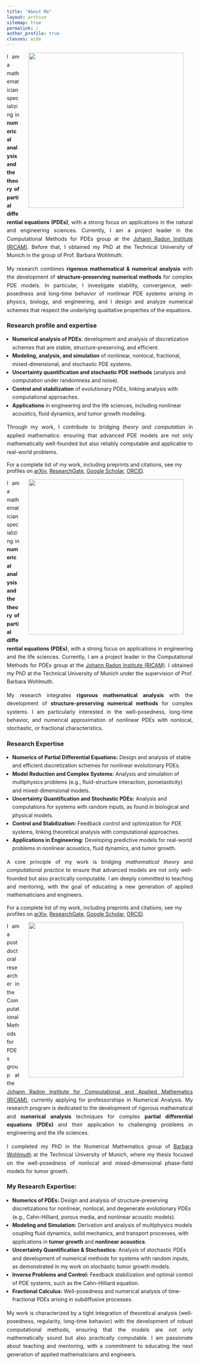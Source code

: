 ```yaml
---
title: "About Me"
layout: archive
sitemap: true
permalink: /
author_profile: true
classes: wide
---
```


<img src="/assets/images/research.png" width="420px" align="right" style="display:block;margin-bottom:25px;margin-left:auto;margin-right:auto;padding-left: 25px;padding-right: 25px;" z-index="1" /> 

<p style="text-align: justify; line-height: 1.6;">
I am a mathematician specializing in <strong>numerical analysis and the theory of partial differential equations (PDEs)</strong>, with a strong focus on applications in the natural and engineering sciences. Currently, I am a project leader in the Computational Methods for PDEs group at the <a href="https://www.oeaw.ac.at/ricam/">Johann Radon Institute (RICAM)</a>. Before that, I obtained my PhD at the Technical University of Munich in the group of Prof. Barbara Wohlmuth.  
</p>

<p style="text-align: justify; line-height: 1.6;">
My research combines <strong>rigorous mathematical & numerical analysis</strong> with the development of <strong>structure-preserving numerical methods</strong> for complex PDE models. In particular, I investigate stability, convergence, well-posedness and long-time behavior of nonlinear PDE systems arising in physics, biology, and engineering, and I design and analyze numerical schemes that respect the underlying qualitative properties of the equations.  
</p>

<h3 style="margin-top: 20px;">Research profile and expertise</h3>
<ul style="padding-left: 15px; line-height: 1.6;">
    <li><strong>Numerical analysis of PDEs</strong>: development and analysis of discretization schemes that are stable, structure-preserving, and efficient.</li>
    <li><strong>Modeling, analysis, and simulation</strong> of nonlinear, nonlocal, fractional, mixed-dimensional, and stochastic PDE systems.</li>
    <li><strong>Uncertainty quantification and stochastic PDE methods</strong> (analysis and computation under randomness and noise).</li>
    <li><strong>Control and stabilization</strong> of evolutionary PDEs, linking analysis with computational approaches.</li>
    <li><strong>Applications</strong> in engineering and the life sciences, including nonlinear acoustics, fluid dynamics, and tumor growth modeling.</li>
</ul>

<p style="text-align: justify; line-height: 1.6;">
Through my work, I contribute to bridging <em>theory and computation</em> in applied mathematics: ensuring that advanced PDE models are not only mathematically well-founded but also reliably computable and applicable to real-world problems.  
</p>

<p>For a complete list of my work, including preprints and citations, see my profiles on
    <a href="https://arxiv.org/a/fritz_m_1.html">arXiv</a>, 
    <a href="https://www.researchgate.net/profile/Marvin-Fritz">ResearchGate</a>, 
    <a href="https://scholar.google.com/citations?user=UXscgtgAAAAJ&hl=en">Google Scholar</a>,
    <a href="https://orcid.org/0000-0002-8360-7371">ORCID</a>.
</p>


<img src="/assets/images/research.png" width="420px" align="right" style="display:block;margin-bottom:25px;margin-left:auto;margin-right:auto;padding-left: 25px;padding-right: 25px;" z-index="1" /> 

<p style="text-align: justify; line-height: 1.6;">
    I am a mathematician specializing in <strong>numerical analysis and the theory of partial differential equations (PDEs)</strong>, with a strong focus on applications in engineering and the life sciences. Currently, I am a project leader in the Computational Methods for PDEs group at the <a href="https://www.oeaw.ac.at/ricam/">Johann Radon Institute (RICAM)</a>. I obtained my PhD at the Technical University of Munich under the supervision of Prof. Barbara Wohlmuth.
</p>

<p style="text-align: justify; line-height: 1.6;">
    My research integrates <strong>rigorous mathematical analysis</strong> with the development of <strong>structure-preserving numerical methods</strong> for complex systems. I am particularly interested in the well-posedness, long-time behavior, and numerical approximation of nonlinear PDEs with nonlocal, stochastic, or fractional characteristics.
</p>

<h3 style="margin-top: 20px;">Research Expertise</h3>
<ul style="padding-left: 15px; line-height: 1.6;">
    <li><strong>Numerics of Partial Differential Equations:</strong> Design and analysis of stable and efficient discretization schemes for nonlinear evolutionary PDEs.</li>
    <li><strong>Model Reduction and Complex Systems:</strong> Analysis and simulation of multiphysics problems (e.g., fluid-structure interaction, poroelasticity) and mixed-dimensional models.</li>
    <li><strong>Uncertainty Quantification and Stochastic PDEs:</strong> Analysis and computations for systems with random inputs, as found in biological and physical models.</li>
    <li><strong>Control and Stabilization:</strong> Feedback control and optimization for PDE systems, linking theoretical analysis with computational approaches.</li>
    <li><strong>Applications in Engineering:</strong> Developing predictive models for real-world problems in nonlinear acoustics, fluid dynamics, and tumor growth.</li>
</ul>

<p style="text-align: justify; line-height: 1.6;">
    A core principle of my work is bridging <em>mathematical theory</em> and <em>computational practice</em> to ensure that advanced models are not only well-founded but also practically computable. I am deeply committed to teaching and mentoring, with the goal of educating a new generation of applied mathematicians and engineers.
</p>

<p>For a complete list of my work, including preprints and citations, see my profiles on
    <a href="https://arxiv.org/a/fritz_m_1.html">arXiv</a>, 
    <a href="https://www.researchgate.net/profile/Marvin-Fritz">ResearchGate</a>, 
    <a href="https://scholar.google.com/citations?user=UXscgtgAAAAJ&hl=en">Google Scholar</a>,
    <a href="https://orcid.org/0000-0002-8360-7371">ORCID</a>.
</p>


<img src="/assets/images/research.png" width="420px" align="right" style="display:block;margin-bottom:25px;margin-left:auto;margin-right:auto;padding-left: 25px;padding-right: 25px;" z-index="1" /> 

<p style="text-align: justify; line-height: 1.6;">
    I am a postdoctoral researcher in the Computational Methods for PDEs group at the 
    <a href="https://www.oeaw.ac.at/ricam/">Johann Radon Institute for Computational and Applied Mathematics (RICAM)</a>, currently applying for professorships in Numerical Analysis. My research program is dedicated to the development of rigorous mathematical and <strong>numerical analysis</strong> techniques for complex <strong>partial differential equations (PDEs)</strong> and their application to challenging problems in engineering and the life sciences.
</p>

<p style="text-align: justify; line-height: 1.6;">
    I completed my PhD in the Numerical Mathematics group of <a href="https://www3.math.tum.edu/m13/index.html.en">Barbara Wohlmuth</a> at the Technical University of Munich, where my thesis focused on the well-posedness of nonlocal and mixed-dimensional phase-field models for tumor growth.
</p>

<h3 style="margin-top: 20px;">My Research Expertise:</h3>
<ul style="padding-left: 15px; line-height: 1.6;">
    <li><strong>Numerics of PDEs:</strong> Design and analysis of structure-preserving discretizations for nonlinear, nonlocal, and degenerate evolutionary PDEs (e.g., Cahn-Hilliard, porous media, and nonlinear acoustic models).</li>
    <li><strong>Modeling and Simulation:</strong> Derivation and analysis of multiphysics models coupling fluid dynamics, solid mechanics, and transport processes, with applications in <strong>tumor growth</strong> and <strong>nonlinear acoustics</strong>.</li>
    <li><strong>Uncertainty Quantification & Stochastics:</strong> Analysis of stochastic PDEs and development of numerical methods for systems with random inputs, as demonstrated in my work on stochastic tumor growth models.</li>
    <li><strong>Inverse Problems and Control:</strong> Feedback stabilization and optimal control of PDE systems, such as the Cahn-Hilliard equation.</li>
    <li><strong>Fractional Calculus:</strong> Well-posedness and numerical analysis of time-fractional PDEs arising in subdiffusive processes.</li>
</ul>

<p style="text-align: justify; line-height: 1.6;">
    My work is characterized by a tight integration of theoretical analysis (well-posedness, regularity, long-time behavior) with the development of robust computational methods, ensuring that the models are not only mathematically sound but also practically computable. I am passionate about teaching and mentoring, with a commitment to educating the next generation of applied mathematicians and engineers.
</p>
